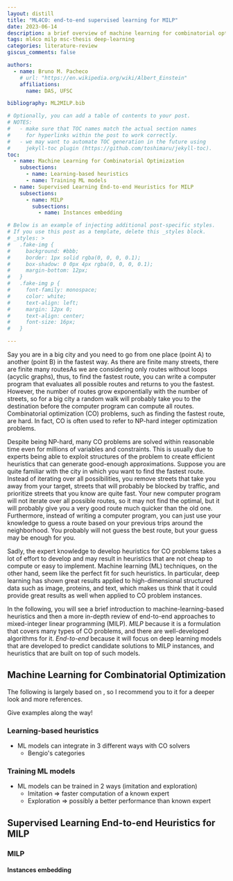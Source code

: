 ```yaml
---
layout: distill
title: "ML4CO: end-to-end supervised learning for MILP"
date: 2023-06-14
description: a brief overview of machine learning for combinatorial optimization and a less-brief review of supervised end-to-end models for mixed-integer linear programming
tags: ml4co milp msc-thesis deep-learning
categories: literature-review
giscus_comments: false

authors:
  - name: Bruno M. Pacheco
    # url: "https://en.wikipedia.org/wiki/Albert_Einstein"
    affiliations:
      name: DAS, UFSC

bibliography: ML2MILP.bib

# Optionally, you can add a table of contents to your post.
# NOTES:
#   - make sure that TOC names match the actual section names
#     for hyperlinks within the post to work correctly.
#   - we may want to automate TOC generation in the future using
#     jekyll-toc plugin (https://github.com/toshimaru/jekyll-toc).
toc:
  - name: Machine Learning for Combinatorial Optimization
    subsections:
      - name: Learning-based heuristics
      - name: Training ML models
  - name: Supervised Learning End-to-end Heuristics for MILP
    subsections:
      - name: MILP
        subsections:
          - name: Instances embedding

# Below is an example of injecting additional post-specific styles.
# If you use this post as a template, delete this _styles block.
# _styles: >
#   .fake-img {
#     background: #bbb;
#     border: 1px solid rgba(0, 0, 0, 0.1);
#     box-shadow: 0 0px 4px rgba(0, 0, 0, 0.1);
#     margin-bottom: 12px;
#   }
#   .fake-img p {
#     font-family: monospace;
#     color: white;
#     text-align: left;
#     margin: 12px 0;
#     text-align: center;
#     font-size: 16px;
#   }

---
```


Say you are in a big city and you need to go from one place (point A) to another (point B) in the fastest way.
As there are finite many streets, there are finite many routes<d-footnote>As we are considering only routes without loops (acyclic graphs)</d-footnote>, thus, to find the fastest route, you can write a computer program that evaluates all possible routes and returns to you the fastest.
However, the number of routes grow exponentially with the number of streets, so for a big city a random walk will probably take you to the destination before the computer program can compute all routes.
Combinatorial optimization (CO) problems, such as finding the fastest route, are hard.
In fact, CO is often used to refer to NP-hard integer optimization problems.

Despite being NP-hard, many CO problems are solved within reasonable time even for millions of variables and constraints.
This is usually due to experts being able to exploit structures of the problem to create efficient heuristics that can generate good-enough approximations.
Suppose you are quite familiar with the city in which you want to find the fastest route.
Instead of iterating over all possibilities, you remove streets that take you away from your target, streets that will probably be blocked by traffic, and prioritize streets that you know are quite fast.
Your new computer program will not iterate over all possible routes, so it may not find the optimal, but it will probably give you a very good route much quicker than the old one.
Furthermore, instead of writing a computer program, you can just use your knowledge to guess a route based on your previous trips around the neighborhood.
You probably will not guess the best route, but your guess may be enough for you.

Sadly, the expert knowledge to develop heuristics for CO problems takes a lot of effort to develop and may result in heuristics that are not cheap to compute or easy to implement.
Machine learning (ML) techniques, on the other hand, seem like the perfect fit for such heuristics.
In particular, deep learning has shown great results applied to high-dimensional structured data such as image, proteins, and text, which makes us think that it could provide great results as well when applied to CO problem instances.

In the following, you will see a brief introduction to machine-learning-based heuristics and then a more in-depth review of end-to-end approaches to mixed-integer linear programming (MILP).
_MILP_ because it is a formulation that covers many types of CO problems, and there are well-developed algorithms for it.
_End-to-end_ because it will focus on deep learning models that are developed to predict candidate solutions to MILP instances, and heuristics that are built on top of such models.

## Machine Learning for Combinatorial Optimization

The following is largely based on <d-cite key="bengio_machine_2021"></d-cite>, so I recommend you to it for a deeper look and more references.

Give examples along the way!

### Learning-based heuristics

- ML models can integrate in 3 different ways with CO solvers
    - Bengio's categories

### Training ML models

- ML models can be trained in 2 ways (imitation and exploration)
    - Imitation => faster computation of a known expert
    - Exploration => possibly a better performance than known expert

## Supervised Learning End-to-end Heuristics for MILP

### MILP

#### Instances embedding

